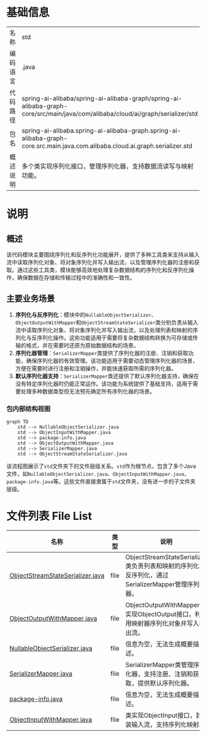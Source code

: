 # 基础信息

|      |      |
|------|------|
| 名称 | std |
| 编码语言 | .java |
| 代码路径 | spring-ai-alibaba/spring-ai-alibaba-graph/spring-ai-alibaba-graph-core/src/main/java/com/alibaba/cloud/ai/graph/serializer/std |
| 包名 | spring-ai-alibaba.spring-ai-alibaba-graph.spring-ai-alibaba-graph-core.src.main.java.com.alibaba.cloud.ai.graph.serializer.std |
| 概述说明 | 多个类实现序列化接口，管理序列化器，支持数据流读写与映射功能。 |

# 说明

## 概述
该代码模块主要围绕序列化和反序列化功能展开，提供了多种工具类来支持从输入流中读取序列化对象、将对象序列化并写入输出流，以及管理序列化器的注册和获取。通过这些工具类，模块能够高效地处理复杂数据结构的序列化和反序列化操作，确保数据在存储和传输过程中的准确性和一致性。

## 主要业务场景
1. **序列化与反序列化**：模块中的`NullableObjectSerializer`、`ObjectOutputWithMapper`和`ObjectStreamStateSerializer`类分别负责从输入流中读取序列化对象、将对象序列化并写入输出流，以及处理列表和映射的序列化与反序列化操作。这些功能适用于需要将复杂数据结构转换为可存储或传输的格式，并在需要时还原为原始数据结构的场景。
2. **序列化器管理**：`SerializerMapper`类提供了序列化器的注册、注销和获取功能，确保序列化器的有效管理。该功能适用于需要动态管理序列化器的场景，方便在需要时进行注册和注销操作，并能快速获取所需的序列化器。
3. **默认序列化器支持**：`SerializerMapper`类还提供了默认序列化器支持，确保在没有特定序列化器时仍能正常运作。该功能为系统提供了基础支持，适用于需要处理多种数据类型但无法预先确定所有序列化器的场景。


### 包内部结构视图

```mermaid
graph TD
    std --> NullableObjectSerializer.java
    std --> ObjectInputWithMapper.java
    std --> package-info.java
    std --> ObjectOutputWithMapper.java
    std --> SerializerMapper.java
    std --> ObjectStreamStateSerializer.java
```

该流程图展示了`std`文件夹下的文件层级关系。`std`作为根节点，包含了多个Java文件，如`NullableObjectSerializer.java`、`ObjectInputWithMapper.java`、`package-info.java`等。这些文件直接隶属于`std`文件夹，没有进一步的子文件夹层级。

# 文件列表 File List

| 名称   | 类型  | 说明 |
|-------|------|-------------|
| [ObjectStreamStateSerializer.java](ObjectStreamStateSerializer.md) | file | ObjectStreamStateSerializer类负责列表和映射的序列化与反序列化，通过SerializerMapper管理序列化器。 |
| [ObjectOutputWithMapper.java](ObjectOutputWithMapper.md) | file | ObjectOutputWithMapper类实现ObjectOutput接口，利用映射器序列化对象并写入输出流。 |
| [NullableObjectSerializer.java](NullableObjectSerializer.md) | file | 信息为空，无法生成概要描述。 |
| [SerializerMapper.java](SerializerMapper.md) | file | SerializerMapper类管理序列化器，支持注册、注销和获取，提供默认序列化器。 |
| [package-info.java](package-info.md) | file | 信息为空，无法生成概要描述。 |
| [ObjectInputWithMapper.java](ObjectInputWithMapper.md) | file | 类实现ObjectInput接口，封装输入流，支持序列化映射。 |


